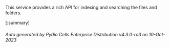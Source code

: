 






This service provides a rich API for indexing and searching the files and folders.

[:summary]

###### Auto generated by Pydio Cells Enterprise Distribution v4.3.0-rc3 on 10-Oct-2023

